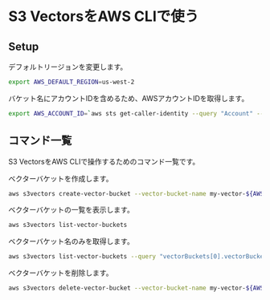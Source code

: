 # S3 VectorsをAWS CLIで使う

## Setup

デフォルトリージョンを変更します。

```bash
export AWS_DEFAULT_REGION=us-west-2
```

バケット名にアカウントIDを含めるため、AWSアカウントIDを取得します。

```bash
export AWS_ACCOUNT_ID=`aws sts get-caller-identity --query "Account" --output text` && echo $AWS_ACCOUNT_ID
```

## コマンド一覧

S3 VectorsをAWS CLIで操作するためのコマンド一覧です。

ベクターバケットを作成します。

```bash
aws s3vectors create-vector-bucket --vector-bucket-name my-vector-${AWS_ACCOUNT_ID}
```

ベクターバケットの一覧を表示します。

```bash
aws s3vectors list-vector-buckets
```

ベクターバケット名のみを取得します。

```bash
aws s3vectors list-vector-buckets --query "vectorBuckets[0].vectorBucketName" --output text
```

ベクターバケットを削除します。

```bash
aws s3vectors delete-vector-bucket --vector-bucket-name my-vector-${AWS_ACCOUNT_ID}
```
